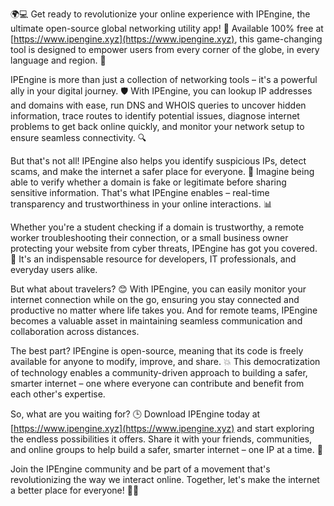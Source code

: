 🌍💻 Get ready to revolutionize your online experience with IPEngine, the ultimate open-source global networking utility app! 🚀 Available 100% free at [https://www.ipengine.xyz](https://www.ipengine.xyz), this game-changing tool is designed to empower users from every corner of the globe, in every language and region. 💪

IPEngine is more than just a collection of networking tools – it's a powerful ally in your digital journey. 🛡️ With IPEngine, you can lookup IP addresses and domains with ease, run DNS and WHOIS queries to uncover hidden information, trace routes to identify potential issues, diagnose internet problems to get back online quickly, and monitor your network setup to ensure seamless connectivity. 🔍

But that's not all! IPEngine also helps you identify suspicious IPs, detect scams, and make the internet a safer place for everyone. 🚨 Imagine being able to verify whether a domain is fake or legitimate before sharing sensitive information. That's what IPEngine enables – real-time transparency and trustworthiness in your online interactions. 📊

Whether you're a student checking if a domain is trustworthy, a remote worker troubleshooting their connection, or a small business owner protecting your website from cyber threats, IPEngine has got you covered. 🏢 It's an indispensable resource for developers, IT professionals, and everyday users alike.

But what about travelers? 😊 With IPEngine, you can easily monitor your internet connection while on the go, ensuring you stay connected and productive no matter where life takes you. And for remote teams, IPEngine becomes a valuable asset in maintaining seamless communication and collaboration across distances.

The best part? IPEngine is open-source, meaning that its code is freely available for anyone to modify, improve, and share. 💥 This democratization of technology enables a community-driven approach to building a safer, smarter internet – one where everyone can contribute and benefit from each other's expertise.

So, what are you waiting for? 🕒️ Download IPEngine today at [https://www.ipengine.xyz](https://www.ipengine.xyz) and start exploring the endless possibilities it offers. Share it with your friends, communities, and online groups to help build a safer, smarter internet – one IP at a time. 🌟

Join the IPEngine community and be part of a movement that's revolutionizing the way we interact online. Together, let's make the internet a better place for everyone! 💪🌐